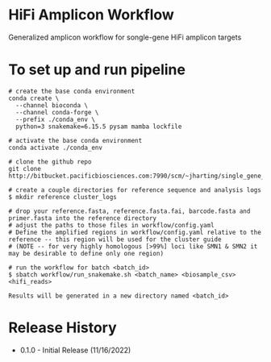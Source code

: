 # HiFi Amplicon Workflow
Generalized amplicon workflow for songle-gene HiFi amplicon targets

# To set up and run pipeline
```
# create the base conda environment
conda create \
  --channel bioconda \
  --channel conda-forge \
  --prefix ./conda_env \
  python=3 snakemake=6.15.5 pysam mamba lockfile

# activate the base conda environment
conda activate ./conda_env

# clone the github repo
git clone http://bitbucket.pacificbiosciences.com:7990/scm/~jharting/single_gene_amplicon.git

# create a couple directories for reference sequence and analysis logs
$ mkdir reference cluster_logs

# drop your reference.fasta, reference.fasta.fai, barcode.fasta and primer.fasta into the reference directory
# adjust the paths to those files in workflow/config.yaml
# Define the amplified regions in workflow/config.yaml relative to the reference -- this region will be used for the cluster guide
# (NOTE -- for very highly homologous [>99%] loci like SMN1 & SMN2 it may be desirable to define only one region)

# run the workflow for batch <batch_id>
$ sbatch workflow/run_snakemake.sh <batch_name> <biosample_csv> <hifi_reads>
 
Results will be generated in a new directory named <batch_id>
```

# Release History
* 0.1.0 - Initial Release (11/16/2022)
